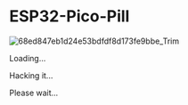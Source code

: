 # ESP32-Pico-Pill

![68ed847eb1d24e53bdfdf8d173fe9bbe_Trim](C:\Users\jiang\Desktop\68ed847eb1d24e53bdfdf8d173fe9bbe_Trim.gif)

Loading...

Hacking it...

Please wait...
